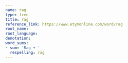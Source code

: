 ```yaml
---
name: rag
type: free
title: rag
reference_link: https://www.etymonline.com/word/rag
root_name: 
root_language: 
denotation: 
word_sums:
- sum: 'Rag + '
  respelling: rag
---
```

